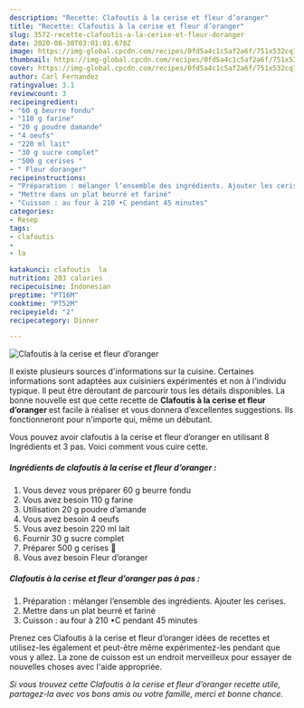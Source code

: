 ```yaml
---
description: "Recette: Clafoutis à la cerise et fleur d’oranger"
title: "Recette: Clafoutis à la cerise et fleur d’oranger"
slug: 3572-recette-clafoutis-a-la-cerise-et-fleur-doranger
date: 2020-08-30T03:01:01.678Z
image: https://img-global.cpcdn.com/recipes/0fd5a4c1c5af2a6f/751x532cq70/clafoutis-a-la-cerise-et-fleur-doranger-photo-principale-de-la-recette.jpg
thumbnail: https://img-global.cpcdn.com/recipes/0fd5a4c1c5af2a6f/751x532cq70/clafoutis-a-la-cerise-et-fleur-doranger-photo-principale-de-la-recette.jpg
cover: https://img-global.cpcdn.com/recipes/0fd5a4c1c5af2a6f/751x532cq70/clafoutis-a-la-cerise-et-fleur-doranger-photo-principale-de-la-recette.jpg
author: Carl Fernandez
ratingvalue: 3.1
reviewcount: 3
recipeingredient:
- "60 g beurre fondu"
- "110 g farine"
- "20 g poudre damande"
- "4 oeufs"
- "220 ml lait"
- "30 g sucre complet"
- "500 g cerises "
- " Fleur doranger"
recipeinstructions:
- "Préparation : mélanger l’ensemble des ingrédients. Ajouter les cerises."
- "Mettre dans un plat beurré et fariné"
- "Cuisson : au four à 210 •C pendant 45 minutes"
categories:
- Resep
tags:
- clafoutis
- 
- la

katakunci: clafoutis  la 
nutrition: 203 calories
recipecuisine: Indonesian
preptime: "PT16M"
cooktime: "PT52M"
recipeyield: "2"
recipecategory: Dinner

---
```



![Clafoutis à la cerise et fleur d’oranger](https://img-global.cpcdn.com/recipes/0fd5a4c1c5af2a6f/751x532cq70/clafoutis-a-la-cerise-et-fleur-doranger-photo-principale-de-la-recette.jpg)

Il existe plusieurs sources d'informations sur la cuisine. Certaines informations sont adaptées aux cuisiniers expérimentés et non à l'individu typique. Il peut être déroutant de parcourir tous les détails disponibles. La bonne nouvelle est que cette recette de <strong> Clafoutis à la cerise et fleur d’oranger </strong> est facile à réaliser et vous donnera d’excellentes suggestions. Ils fonctionneront pour n'importe qui, même un débutant.

<!--inarticleads1-->

Vous pouvez avoir clafoutis à la cerise et fleur d’oranger en utilisant 8 Ingrédients et 3 pas. Voici comment vous cuire cette.

##### Ingrédients de clafoutis à la cerise et fleur d’oranger :

1. Vous devez vous préparer 60 g beurre fondu
1. Vous avez besoin 110 g farine
1. Utilisation 20 g poudre d’amande
1. Vous avez besoin 4 oeufs
1. Vous avez besoin 220 ml lait
1. Fournir 30 g sucre complet
1. Préparer 500 g cerises 🍒
1. Vous avez besoin  Fleur d’oranger




<!--inarticleads2-->

##### Clafoutis à la cerise et fleur d’oranger pas à pas :

1. Préparation : mélanger l’ensemble des ingrédients. Ajouter les cerises.
1. Mettre dans un plat beurré et fariné
1. Cuisson : au four à 210 •C pendant 45 minutes




<!--inarticleads1-->

<p>
Prenez ces Clafoutis à la cerise et fleur d’oranger idées de recettes et utilisez-les également et peut-être même expérimentez-les pendant que vous y allez. La zone de cuisson est un endroit merveilleux pour essayer de nouvelles choses avec l'aide appropriée.
</p>

<p>
<i>Si vous trouvez cette Clafoutis à la cerise et fleur d’oranger recette utile, partagez-la avec vos bons amis ou votre famille, merci et bonne chance.</i>
</p>
